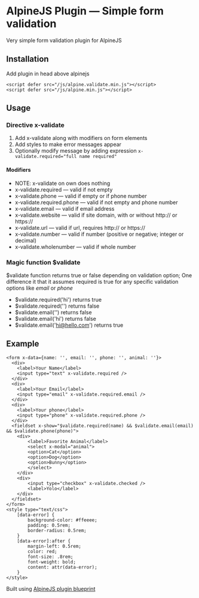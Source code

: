 # AlpineJS Plugin — Simple form validation

Very simple form validation plugin for AlpineJS

## Installation

Add plugin in head above alpinejs

```
<script defer src="/js/alpine.validate.min.js"></script>
<script defer src="/js/alpine.min.js"></script>
```
## Usage

### Directive x-validate

1. Add x-validate along with modifiers on form elements
2. Add styles to make error messages appear
3. Optionally modify message by adding expression `x-validate.required="full name required"`

#### Modifiers

* NOTE: x-validate on own does nothing
* x-validate.required — valid if not empty
* x-validate.phone — valid if empty or if phone number
* x-validate.required.phone — valid if not empty and phone number
* x-validate.email — valid if email address
* x-validate.website — valid if site domain, with or without http:// or https://
* x-validate.url — valid if url, requires http:// or https://
* x-validate.number — valid if number (positive or negative; integer or decimal)
* x-validate.wholenumber — valid if whole number

### Magic function $validate

$validate function returns true or false depending on validation option; One difference it that it assumes required is true for any specific validation options like *email* or *phone*

* $validate.required('hi') returns true
* $validate.required('') returns false
* $validate.email('') returns false
* $validate.email('hi') returns false
* $validate.email('hi@hello.com') returns true

## Example

```
<form x-data={name: '', email: '', phone: '', animal: ''}>
  <div>
    <label>Your Name</label>
    <input type="text" x-validate.required />
  </div>
  <div>
    <label>Your Email</label>
    <input type="email" x-validate.required.email />
  </div>
  <div>
    <label>Your phone</label>
    <input type="phone" x-validate.required.phone />
  </div>
  <fieldset x-show="$validate.required(name) && $validate.email(email) && $validate.phone(phone)">
    <div>
        <label>Favorite Animal</label>
        <select x-modal="animal">
        <option>Cat</option>
        <option>Dog</option>
        <option>Bunny</option>
        </select>
    </div>
    <div>
        <input type="checkbox" x-validate.checked />
        <label>Yolo</label>
    </div>
  </fieldset>
</form>
<style type="text/css">
    [data-error] {
        background-color: #ffeeee;
        padding: 0.5rem;
        border-radius: 0.5rem;
    }
    [data-error]:after {
        margin-left: 0.5rem;
        color: red;
        font-size: .8rem;
        font-weight: bold;
        content: attr(data-error);
    }
</style>

```

Built using [AlpineJS plugin blueprint](https://github.com/img.shields.io/github/v/release/victoryoalli/alpinejs-plugin-blueprint)


